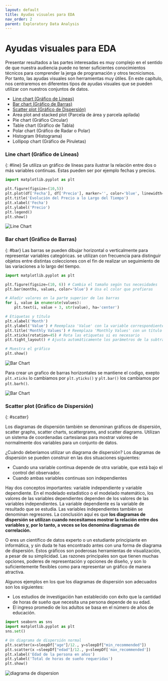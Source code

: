 ```yaml
---
layout: default
title: Ayudas visuales para EDA
nav_order: 2
parent: Exploratory Data Analysis
---
```

# Ayudas visuales para EDA

Presentar resultados a las partes interesadas es muy complejo en el sentido de que nuestra audiencia puede no tener suficientes conocimientos técnicos para comprender la jerga de programación y otros tecnicismos. Por tanto, las ayudas visuales son herramientas muy útiles. En este capítulo, nos centraremos en diferentes tipos de ayudas visuales que se pueden utilizar con nuestros conjuntos de datos. 

- [Line chart (Gráfico de Líneas)](#line)
- [Bar chart (Gráfico de Barras)](#bar)
- [Scatter plot (Gráfico de Dispersión)](#scatter)
- Area plot and stacked plot (Parcela de área y parcela apilada)
- Pie chart (Gráfico Circular)
- Table chart (Gráfico de Tabla)
- Polar chart (Gráfico de Radar o Polar)
- Histogram (Histograma)
- Lollipop chart (Gráfico de Piruletas)


### Line chart (Gráfico de Líneas)
{: #line}
Se utiliza un gráfico de líneas para ilustrar la relación entre dos o más variables continuas. Estas pueden ser por ejemplo fechas y precios. 

```python
import matplotlib.pyplot as plt

plt.figure(figsize=(10,5))
plt.plot(df['Fecha'], df['Precio'], marker='', color='blue', linewidth=2, label="Precio")
plt.title('Evolución del Precio a lo Largo del Tiempo')
plt.xlabel('Fecha')
plt.ylabel('Precio')
plt.legend()
plt.show()
```
![Line Chart](https://fer78docs.github.io/assets/images/line_chart.jpg)


### Bar chart (Gráfico de Barras) 
{: #bar}
Las barras se pueden dibujar horizontal o verticalmente para representar variables categóricas. se utilizan con frecuencia para distinguir objetos entre distintas colecciones con el fin de realizar un seguimiento de las variaciones a lo largo del tiempo.

```python
import matplotlib.pyplot as plt

plt.figure(figsize=(10, 6)) # Cambia el tamaño según tus necesidades
plt.bar(months, values, color='blue') # Usa el color que prefieras

# Añadir valores en la parte superior de las barras
for i, value in enumerate(values):
    plt.text(i, value + 3, str(value), ha='center')

# Etiquetas y título
plt.xlabel('Month')
plt.ylabel('Value') # Reemplaza 'Value' con la variable correspondiente
plt.title('Monthly Values') # Reemplaza 'Monthly Values' con un título apropiado
plt.xticks(rotation=45) # Rota las etiquetas si es necesario
plt.tight_layout() # Ajusta automáticamente los parámetros de la subtrama

# Muestra el gráfico
plt.show()
```

![Bar Chart](https://fer78docs.github.io/assets/images/bar_chart.webp)


Para crear un grafico de barras horizontales se mantiene el codigo, exepto `plt.xticks` lo cambiamos por `plt.yticks()` y `plt.bar()` los cambiamos por `plt.barh()`.

![Bar Chart](https://fer78docs.github.io/assets/images/bar_chart_horizontal.webp)




### Scatter plot (Gráfico de Dispersión)
{: #scatter}

Los diagramas de dispersión también se denominan gráficos de dispersión, scatter graphs, scatter charts, scattergrams, and scatter diagrams. Utilizan un sistema de coordenadas cartesianas para mostrar valores de normalmente dos variables para un conjunto de datos.

¿Cuándo deberíamos utilizar un diagrama de dispersión? Los diagramas de dispersión se pueden construir en las dos situaciones siguientes:

- Cuando una variable continua depende de otra variable, que está bajo el control del observador.
- Cuando ambas variables continuas son independientes

Hay dos conceptos importantes: variable independiente y variable dependiente. En el modelado estadístico o el modelado matemático, los valores de las variables dependientes dependen de los valores de las variables independientes. La variable dependiente es la variable de resultado que se estudia. Las variables independientes también se denominan regresores. La conclusión aquí es que **los diagramas de dispersión se utilizan cuando necesitamos mostrar la relación entre dos variables y, por lo tanto, a veces se los denomina diagramas de correlación.** 

O eres un científico de datos experto o un estudiante principiante en informática, y sin duda te has encontrado antes con una forma de diagrama de dispersión. Estos gráficos son poderosas herramientas de visualización, a pesar de su simplicidad. Las razones principales son que tienen muchas opciones, poderes de representación y opciones de diseño, y son lo suficientemente flexibles como para representar un gráfico de manera atractiva.

Algunos ejemplos en los que los diagramas de dispersión son adecuados son los siguientes:

- Los estudios de investigación han establecido con éxito que la cantidad de horas de sueño que necesita una persona depende de su edad.
- El ingreso promedio de los adultos se basa en el número de años de educación.

```python
import seaborn as sns 
import matplotlib.pyplot as plt 
sns.set() 

# Un diagrama de dispersión normal 
plt.scatter(x=sleepDf["age"]/12., y=sleepDf["min_recommended"]) 
plt.scatter(x =sleepDf["edad"]/12., y=sleepDf['max_recommended']) 
plt.xlabel('Edad de la persona en años') 
plt.ylabel('Total de horas de sueño requeridas') 
plt.show()
```
![diagrama de dispersion](https://fer78docs.github.io/assets/images/diagrama_de_dispersion.webp)

